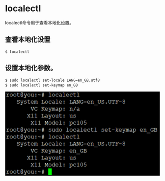 # localectl

localectl命令用于查看本地化设置。

## 查看本地化设置

```
$ localectl
```

## 设置本地化参数。

```
$ sudo localectl set-locale LANG=en_GB.utf8
$ sudo localectl set-keymap en_GB
```

![20200131_213348_42](image/20200131_213348_42.png) 
